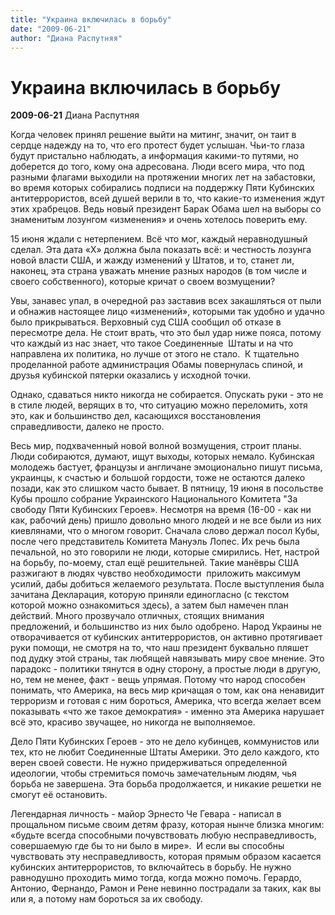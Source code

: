 ```yaml
---
title: "Украина включилась в борьбу"
date: "2009-06-21"
author: "Диана Распутняя"
---
```


# Украина включилась в борьбу

**2009-06-21** Диана Распутняя

Когда человек принял решение выйти на митинг, значит, он таит в сердце надежду на то, что его протест будет услышан. Чьи-то глаза будут пристально наблюдать, а информация какими-то путями, но доберется до того, кому она адресована. Люди всего мира, что под разными флагами выходили на протяжении многих лет на забастовки, во время которых собирались подписи на поддержку Пяти Кубинских антитеррористов, всей душей верили в то, что какие-то изменения ждут этих храбрецов. Ведь новый президент Барак Обама шел на выборы со знаменитым лозунгом «изменения» и очень хотелось поверить ему.

15 июня ждали с нетерпением. Всё что мог, каждый неравнодушный сделал. Эта дата «Х» должна была показать всё: и честность лозунга новой власти США, и жажду изменений у Штатов, и то, станет ли, наконец, эта страна уважать мнение разных народов (в том числе и своего собственного), которые кричат о своем возмущении?

Увы, занавес упал, в очередной раз заставив всех закашляться от пыли и обнажив настоящее лицо «изменений», которыми так удобно и удачно было прикрываться. Верховный суд США сообщил об отказе в пересмотре дела. Не стоит врать, что это был удар ниже пояса, потому что каждый из нас знает, что такое Соединенные  Штаты и на что направлена их политика, но лучше от этого не стало.  К тщательно проделанной работе администрация Обамы повернулась спиной, и друзья кубинской пятерки оказались у исходной точки.

Однако, сдаваться никто никогда не собирается. Опускать руки - это не в стиле людей, верящих в то, что ситуацию можно переломить, хотя это, как и большинство дел, касающихся восстановления справедливости, далеко не просто.

Весь мир, подхваченный новой волной возмущения, строит планы. Люди собираются, думают, ищут выходы, которых немало. Кубинская молодежь бастует, французы и англичане эмоционально пишут письма, украинцы, к счастью и большой гордости, тоже не остаются далеко позади, как это слишком часто бывает. В пятницу, 19 июня в посольстве Кубы прошло собрание Украинского Национального Комитета "За свободу Пяти Кубинских Героев». Несмотря на время (16-00 - как ни как, рабочий день) пришло довольно много людей и не все были из них киевлянами, что о многом говорит. Сначала слово держал посол Кубы, после чего представитель Комитета Мануэль Лопес. Их речь была печальной, но это говорили не люди, которые смирились. Нет, настрой на борьбу, по-моему, стал ещё решительней. Такие манёвры США разжигают в людях чувство необходимости  приложить максимум усилий, дабы добиться желаемого результата. После выступления была зачитана Декларация, которую приняли единогласно (с текстом которой можно ознакомиться здесь), а затем был намечен план действий. Много прозвучало отличных, стоящих внимания предложений, и большинство из них было одобрено. Народ Украины не отворачивается от кубинских антитеррористов, он активно протягивает руки помощи, не смотря на то, что наш президент буквально пляшет под дудку этой страны, так любящей навязывать миру свое мнение. Это парадокс - политики тянутся в одну сторону, а простые люди в другую, но, тем не менее, факт - вещь упрямая. Потому что народ способен понимать, что Америка, на весь мир кричащая о том, как она ненавидит терроризм и готовая с ним бороться, Америка, что всегда желает всем показывать «что же такое демократия» - именно эта Америка нарушает всё это, красиво звучащее, но никогда не выполняемое.

Дело Пяти Кубинских Героев - это не дело кубинцев, коммунистов или тех, кто не любит Соединенные Штаты Америки. Это дело каждого, кто верен своей совести. Не нужно придерживаться определенной идеологии, чтобы стремиться помочь замечательным людям, чья борьба не завершена. Эта борьба продолжается, и никакие решетки не смогут её остановить.

Легендарная личность - майор Эрнесто Че Гевара - написал в прощальном письме своим детям фразу, которая нынче близка многим: «будьте всегда способными почувствовать любую несправедливость, совершаемую где бы то ни было в мире».  И если вы способны чувствовать эту несправедливость, которая прямым образом касается кубинских антитеррористов, то включайтесь в борьбу. Не нужно равнодушно проходить мимо тогда, когда можно помочь. Герардо, Антонио, Фернандо, Рамон и Рене невинно пострадали за таких, как вы или я, а потому нам бороться за их свободу.